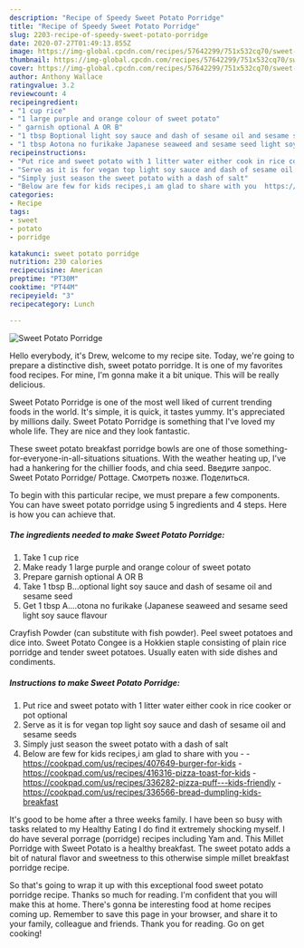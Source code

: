 ```yaml
---
description: "Recipe of Speedy Sweet Potato Porridge"
title: "Recipe of Speedy Sweet Potato Porridge"
slug: 2203-recipe-of-speedy-sweet-potato-porridge
date: 2020-07-27T01:49:13.855Z
image: https://img-global.cpcdn.com/recipes/57642299/751x532cq70/sweet-potato-porridge-recipe-main-photo.jpg
thumbnail: https://img-global.cpcdn.com/recipes/57642299/751x532cq70/sweet-potato-porridge-recipe-main-photo.jpg
cover: https://img-global.cpcdn.com/recipes/57642299/751x532cq70/sweet-potato-porridge-recipe-main-photo.jpg
author: Anthony Wallace
ratingvalue: 3.2
reviewcount: 4
recipeingredient:
- "1 cup rice"
- "1 large purple and orange colour of sweet potato"
- " garnish optional A OR B"
- "1 tbsp Boptional light soy sauce and dash of sesame oil and sesame seed"
- "1 tbsp Aotona no furikake Japanese seaweed and sesame seed light soy sauce flavour"
recipeinstructions:
- "Put rice and sweet potato with 1 litter water either cook in rice cooker or pot optional"
- "Serve as it is for vegan top light soy sauce and dash of sesame oil and sesame seeds"
- "Simply just season the sweet potato with a dash of salt"
- "Below are few for kids recipes,i am glad to share with you  https://cookpad.com/us/recipes/407649-burger-for-kids https://cookpad.com/us/recipes/416316-pizza-toast-for-kids https://cookpad.com/us/recipes/336282-pizza-puff---kids-friendly https://cookpad.com/us/recipes/336566-bread-dumpling-kids-breakfast"
categories:
- Recipe
tags:
- sweet
- potato
- porridge

katakunci: sweet potato porridge 
nutrition: 230 calories
recipecuisine: American
preptime: "PT30M"
cooktime: "PT44M"
recipeyield: "3"
recipecategory: Lunch

---
```



![Sweet Potato Porridge](https://img-global.cpcdn.com/recipes/57642299/751x532cq70/sweet-potato-porridge-recipe-main-photo.jpg)

Hello everybody, it's Drew, welcome to my recipe site. Today, we're going to prepare a distinctive dish, sweet potato porridge. It is one of my favorites food recipes. For mine, I'm gonna make it a bit unique. This will be really delicious.

Sweet Potato Porridge is one of the most well liked of current trending foods in the world. It's simple, it is quick, it tastes yummy. It's appreciated by millions daily. Sweet Potato Porridge is something that I've loved my whole life. They are nice and they look fantastic.

These sweet potato breakfast porridge bowls are one of those something-for-everyone-in-all-situations situations. With the weather heating up, I&#39;ve had a hankering for the chillier foods, and chia seed. Введите запрос. Sweet Potato Porridge/ Pottage. Смотреть позже. Поделиться.


To begin with this particular recipe, we must prepare a few components. You can have sweet potato porridge using 5 ingredients and 4 steps. Here is how you can achieve that.

<!--inarticleads1-->

##### The ingredients needed to make Sweet Potato Porridge:

1. Take 1 cup rice
1. Make ready 1 large purple and orange colour of sweet potato
1. Prepare  garnish optional A OR B
1. Take 1 tbsp B...optional light soy sauce and dash of sesame oil and sesame seed
1. Get 1 tbsp A....otona no furikake (Japanese seaweed and sesame seed light soy sauce flavour


Crayfish Powder (can substitute with fish powder). Peel sweet potatoes and dice into. Sweet Potato Congee is a Hokkien staple consisting of plain rice porridge and tender sweet potatoes. Usually eaten with side dishes and condiments. 

<!--inarticleads2-->

##### Instructions to make Sweet Potato Porridge:

1. Put rice and sweet potato with 1 litter water either cook in rice cooker or pot optional
1. Serve as it is for vegan top light soy sauce and dash of sesame oil and sesame seeds
1. Simply just season the sweet potato with a dash of salt
1. Below are few for kids recipes,i am glad to share with you -  - https://cookpad.com/us/recipes/407649-burger-for-kids - https://cookpad.com/us/recipes/416316-pizza-toast-for-kids - https://cookpad.com/us/recipes/336282-pizza-puff---kids-friendly - https://cookpad.com/us/recipes/336566-bread-dumpling-kids-breakfast


It&#39;s good to be home after a three weeks family. I have been so busy with tasks related to my Healthy Eating I do find it extremely shocking myself. I do have several porrage (porridge) recipes including Yam and. This Millet Porridge with Sweet Potato is a healthy breakfast. The sweet potato adds a bit of natural flavor and sweetness to this otherwise simple millet breakfast porridge recipe. 

So that's going to wrap it up with this exceptional food sweet potato porridge recipe. Thanks so much for reading. I'm confident that you will make this at home. There's gonna be interesting food at home recipes coming up. Remember to save this page in your browser, and share it to your family, colleague and friends. Thank you for reading. Go on get cooking!
